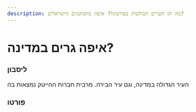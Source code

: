 ```yaml
---
description: מה הן הערים הבולטות בפורטוגל? איפה מתמקמים הישראלים?
---
```


# איפה גרים במדינה?

### ליסבון

העיר הגדולה במדינה, וגם עיר הבירה. מרבית חברות ההייטק נמצאות בה

### פורטו

